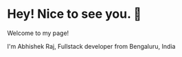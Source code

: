 <h1>  Hey! Nice to see you. 👋</h1>

<p>Welcome to my page!</p>
<p>I'm Abhishek Raj, Fullstack developer from Bengaluru, India</p>


